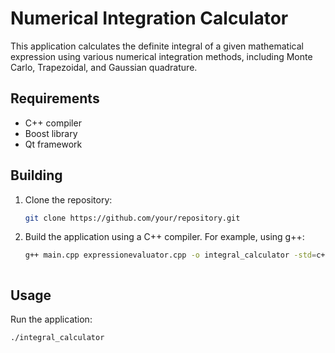 # Numerical Integration Calculator

This application calculates the definite integral of a given mathematical expression using various numerical integration methods, including Monte Carlo, Trapezoidal, and Gaussian quadrature.

## Requirements

- C++ compiler
- Boost library
- Qt framework

## Building

1. Clone the repository:

   ```sh
   git clone https://github.com/your/repository.git


2. Build the application using a C++ compiler. For example, using g++:

   
   ```sh
   g++ main.cpp expressionevaluator.cpp -o integral_calculator -std=c++11 -lboost_math_tr1



## Usage

Run the application:

   ```sh
   ./integral_calculator

